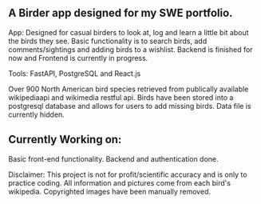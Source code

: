 ## A Birder app designed for my SWE portfolio.

App: Designed for casual birders to look at, log and learn a little bit about the birds they see. Basic functionality is to search birds, add comments/sightings and adding birds to a wishlist. Backend is finished for now and Frontend is currently in progress.

Tools: FastAPI, PostgreSQL and React.js

Over 900 North American bird species retrieved from publically available wikipediaapi and wikimedia restful api. Birds have been stored into a postgresql database and allows for users to add missing birds. Data file is currently hidden.


## Currently Working on:
Basic front-end functionality. Backend and authentication done.


Disclaimer:
This project is not for profit/scientific accuracy and is only to practice coding. All information and pictures come from each bird's wikipedia. Copyrighted images have been manually removed.
